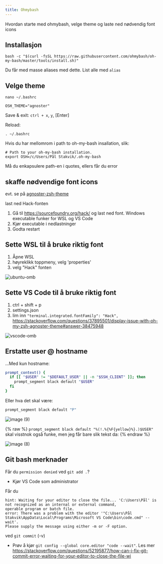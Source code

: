 ```yaml
---
title: Ohmybash
---
```


Hvordan starte med ohmybash, velge theme og laste ned nødvendig font icons

## Installasjon
```
bash -c "$(curl -fsSL https://raw.githubusercontent.com/ohmybash/oh-my-bash/master/tools/install.sh)"
```

Du får med masse aliases med dette. List alle med `alias`

## Velge theme

```
nano ~/.bashrc
```

```
OSH_THEME="agnoster"
```

Save & exit: `ctrl + x`, `y`, [Enter]

Reload:
```
. ~/.bashrc
```

Hvis du har mellomrom i path to oh-my-bash insallation, slik:
```
# Path to your oh-my-bash installation.
export OSH=/c/Users/Pål Stakvik/.oh-my-bash
```
Må du enkapsulere path-en i quotes, ellers får du error

## skaffe nødvendige font icons
evt. se på [agnoster-zsh-theme](https://github.com/agnoster/agnoster-zsh-theme)

last ned Hack-fonten

1. Gå til https://sourcefoundry.org/hack/ og last ned font. Windows executable funker for WSL og VS Code
2. Kjør executable i nedlastninger
3. Godta restart

## Sette WSL til å bruke riktig font
1. Åpne WSL
2. høyreklikk toppmeny, velg 'properties'
3. velg "Hack" fonten 

![ubuntu-omb](https://user-images.githubusercontent.com/39744024/168896635-0ca7ddee-5db2-4150-b6d5-b0e7fa985a74.jpg)

## Sette VS Code til å bruke riktig font
1. ctrl + shift + p
2. settings.json
3. lim inn `"terminal.integrated.fontFamily": "Hack",`
https://stackoverflow.com/questions/37895501/display-issue-with-oh-my-zsh-agnoster-theme#answer-38475948

![vscode-omb](https://user-images.githubusercontent.com/39744024/168896674-b5a60383-fda4-4546-ad14-b0831b1868e4.jpg)

## Erstatte user @ hostname

...Med kun hostname:

```bash
prompt_context() {
  if [[ "$USER" != "$DEFAULT_USER" || -n "$SSH_CLIENT" ]]; then
    prompt_segment black default "$USER"
  fi
}
```

Eller hva det skal være:
```bash
prompt_segment black default "P"
```

![image (9)](https://user-images.githubusercontent.com/39744024/170105030-332eb3b1-0e1f-4168-94d7-8ace2691c10f.png)


{% raw %}
`prompt_segment black default "%(!.%{%F{yellow}%}.)$USER"` skal visstnok også funke, men jeg får bare slik tekst da:
{% endraw %}

![image (8)](https://user-images.githubusercontent.com/39744024/170105045-b518e8f6-d73f-4ee0-9081-cf7c9c140ffa.png)


## Git bash merknader

Får du `permission denied` ved `git add .`?
- Kjør VS Code som administrator

Får du
```
hint: Waiting for your editor to close the file... 'C:\Users\Pål' is not recognized as an internal or external command,
operable program or batch file.
error: There was a problem with the editor '"C:\Users\Pål Stakvik\AppData\Local\Programs\Microsoft VS Code\bin\code.cmd" --wait'.
Please supply the message using either -m or -F option.
```
ved `git commit` (-v)
- Prøv å kjør `git config --global core.editor "code --wait"`. Les mer https://stackoverflow.com/questions/52195877/how-can-i-fix-git-commit-error-waiting-for-your-editor-to-close-the-file-wi



